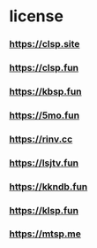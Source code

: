 # license

### https://clsp.site

### https://clsp.fun

### https://kbsp.fun

### https://5mo.fun

### https://rinv.cc

### https://lsjtv.fun

### https://kkndb.fun

### https://klsp.fun

### https://mtsp.me
